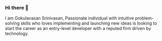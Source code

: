 ### Hi there 👋
I am Gokulavasan Srinivasan, Passionate individual with intuitive problem-solving skills who loves implementing and launching new
ideas is looking to start the career as an entry-level developer with a reputed firm driven by technology.

<!--
**Gokulavasan1012/Gokulavasan1012** is a ✨ _special_ ✨ repository because its `README.md` (this file) appears on your GitHub profile.

Here are some ideas to get you started:

- 🔭 I’m currently working on ...
- 🌱 I’m currently learning ...
- 👯 I’m looking to collaborate on ...
- 🤔 I’m looking for help with ...
- 💬 Ask me about ...
- 📫 How to reach me: ...
- 😄 Pronouns: ...
- ⚡ Fun fact: ...
-->

